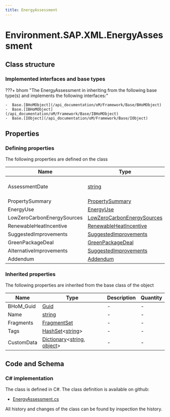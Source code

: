 ```yaml
---
title: EnergyAssessment
---
```


# Environment.SAP.XML.EnergyAssessment



## Class structure

### Implemented interfaces and base types

???+ bhom "The EnergyAssessment in inheriting from the following base type(s) and implements the following interfaces:"

    -  Base.[BHoMObject](/api_documentation/oM/Framework/Base/BHoMObject)
    -  Base.[IBHoMObject](/api_documentation/oM/Framework/Base/IBHoMObject)
    -  Base.[IObject](/api_documentation/oM/Framework/Base/IObject)


## Properties



### Defining properties

The following properties are defined on the class

| Name             | Type             | Description      | Quantity         |
|------------------|------------------|------------------|------------------|
| AssessmentDate | [string](https://learn.microsoft.com/en-us/dotnet/api/System.String?view=netstandard-2.0) | In the form yyyy-mm-dd | - |
| PropertySummary | [PropertySummary](/api_documentation/oM/Adapter/Environment/SAP/XML/PropertySummary) | - | - |
| EnergyUse | [EnergyUse](/api_documentation/oM/Adapter/Environment/SAP/XML/EnergyUse) | - | - |
| LowZeroCarbonEnergySources | [LowZeroCarbonEnergySources](/api_documentation/oM/Adapter/Environment/SAP/XML/LowZeroCarbonEnergySources) | - | - |
| RenewableHeatIncentive | [RenewableHeatIncentive](/api_documentation/oM/Adapter/Environment/SAP/XML/RenewableHeatIncentive) | - | - |
| SuggestedImprovements | [SuggestedImprovements](/api_documentation/oM/Adapter/Environment/SAP/XML/SuggestedImprovements) | - | - |
| GreenPackageDeal | [GreenPackageDeal](/api_documentation/oM/Adapter/Environment/SAP/XML/GreenPackageDeal) | - | - |
| AlternativeImprovements | [SuggestedImprovements](/api_documentation/oM/Adapter/Environment/SAP/XML/SuggestedImprovements) | - | - |
| Addendum | [Addendum](/api_documentation/oM/Adapter/Environment/SAP/XML/Addendum) | - | - |


### Inherited properties
The following properties are inherited from the base class of the object

| Name             | Type             | Description      | Quantity         |
|------------------|------------------|------------------|------------------|
| BHoM_Guid | [Guid](https://learn.microsoft.com/en-us/dotnet/api/System.Guid?view=netstandard-2.0) | - | - |
| Name | [string](https://learn.microsoft.com/en-us/dotnet/api/System.String?view=netstandard-2.0) | - | - |
| Fragments | [FragmentSet](/api_documentation/oM/Framework/Base/FragmentSet) | - | - |
| Tags | [HashSet](https://learn.microsoft.com/en-us/dotnet/api/System.Collections.Generic.HashSet-1?view=netstandard-2.0)&lt;[string](https://learn.microsoft.com/en-us/dotnet/api/System.String?view=netstandard-2.0)&gt; | - | - |
| CustomData | [Dictionary](https://learn.microsoft.com/en-us/dotnet/api/System.Collections.Generic.Dictionary-2?view=netstandard-2.0)&lt;[string](https://learn.microsoft.com/en-us/dotnet/api/System.String?view=netstandard-2.0), [object](https://learn.microsoft.com/en-us/dotnet/api/System.Object?view=netstandard-2.0)&gt; | - | - |


## Code and Schema

### C# implementation

The class is defined in C#. The class definition is available on github:

- [EnergyAssessment.cs](https://github.com/BHoM/SAP_Toolkit/blob/develop/SAP_oM/XML/EnergyAssessment.cs)

All history and changes of the class can be found by inspection the history.
